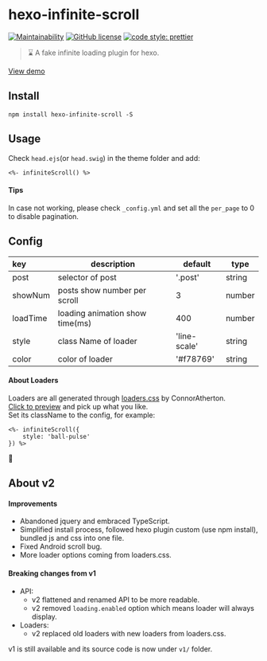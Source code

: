 # hexo-infinite-scroll

[![Maintainability](https://api.codeclimate.com/v1/badges/2027fb1201b8dbe0ea7f/maintainability)](https://codeclimate.com/github/FrontendSophie/hexo-infinite-scroll/maintainability)
[![GitHub license](https://img.shields.io/badge/license-MIT-blue.svg)](https://github.com/FrontendSophie/hexo-infinite-scroll/blob/master/LICENSE)
[![code style: prettier](https://img.shields.io/badge/code_style-prettier-ff69b4.svg)](https://github.com/prettier/prettier)


> ⌛ A fake infinite loading plugin for hexo.


[View demo](http://ssnowy.coding.me/demo-autumn/)

## Install
```
npm install hexo-infinite-scroll -S
```

## Usage

Check `head.ejs`(or `head.swig`) in the theme folder and add:

```
<%- infiniteScroll() %>
```

#### Tips

In case not working, please check `_config.yml` and set all the `per_page` to 0 to disable pagination.

## Config

| key | description | default | type |
| :--- | --------- | -------- | ------ |
| post | selector of post | '.post'| string |
| showNum | posts show number per scroll | 3 | number |
| loadTime | loading animation show time(ms) | 400 | number |
| style | class Name of loader | 'line-scale'  | string |
| color | color of loader | '#f78769'  | string |

#### About Loaders

Loaders are all generated through [loaders.css](https://github.com/ConnorAtherton/loaders.css) by ConnorAtherton.    
[Click to preview](https://connoratherton.com/loaders) and pick up what you like.  
Set its className to the config, for example:
```
<%- infiniteScroll({
    style: 'ball-pulse'
}) %>
```
🎉

## About v2

#### Improvements

+ Abandoned jquery and embraced TypeScript.
+ Simplified install process, followed hexo plugin custom (use npm install), bundled js and css into one file.
+ Fixed Android scroll bug.
+ More loader options coming from loaders.css.

#### Breaking changes from v1

+ API: 
    - v2 flattened and renamed API to be more readable.
    - v2 removed `loading.enabled` option which means loader will always display. 
+ Loaders: 
    - v2 replaced old loaders with new loaders from loaders.css.

v1 is still available and its source code is now under `v1/` folder.